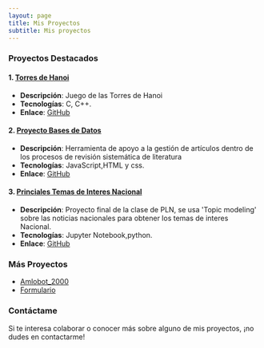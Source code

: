 ```yaml
---
layout: page
title: Mis Proyectos
subtitle: Mis proyectos
---
```


### Proyectos Destacados

#### 1. [Torres de Hanoi](https://github.com/Mahynlo/Torres-De-Hanoi)
- **Descripción**: Juego de las Torres de Hanoi
- **Tecnologías**: C, C++.
- **Enlace**: [GitHub](https://github.com/Mahynlo/Torres-De-Hanoi)

#### 2. [Proyecto Bases de Datos](https://github.com/Mahynlo/proyectoBDD)
- **Descripción**: Herramienta de apoyo a la gestión de artículos dentro de los procesos de revisión sistemática de literatura
- **Tecnologías**: JavaScript,HTML y css.
- **Enlace**: [GitHub](https://github.com/Mahynlo/proyectoBDD)

#### 3. [Princiales Temas de Interes Nacional](https://github.com/Mahynlo/principales_temas_de_interes_nacional)
- **Descripción**: Proyecto final de la clase de PLN, se usa 'Topic modeling' sobre las noticias nacionales para obtener los temas de interes Nacional.
- **Tecnologías**: Jupyter Notebook,python.
- **Enlace**: [GitHub](https://github.com/Mahynlo/principales_temas_de_interes_nacional)

### Más Proyectos

- [Amlobot_2000](https://github.com/Mahynlo/Amlobot_2000)
- [Formulario](https://github.com/Mahynlo/Formulario)

### Contáctame

Si te interesa colaborar o conocer más sobre alguno de mis proyectos, ¡no dudes en contactarme!

